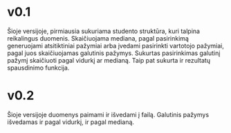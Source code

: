 # v0.1
Šioje versijoje, pirmiausia sukuriama studento struktūra, kuri talpina reikalingus duomenis. Skaičiuojama mediana, pagal pasirinkimą generuojami atsitiktiniai pažymiai arba įvedami pasirinkti vartotojo pažymiai, pagal juos skaičiuojamas galutinis pažymys. Sukurtas pasirinkimas galutinį pažymį skaičiuoti pagal vidurkį ar medianą. Taip pat sukurta ir rezultatų spausdinimo funkcija.

# v0.2
Šioje versijoje duomenys paimami ir išvedami į failą. Galutinis pažymys išvedamas ir pagal vidurkį, ir pagal medianą.

